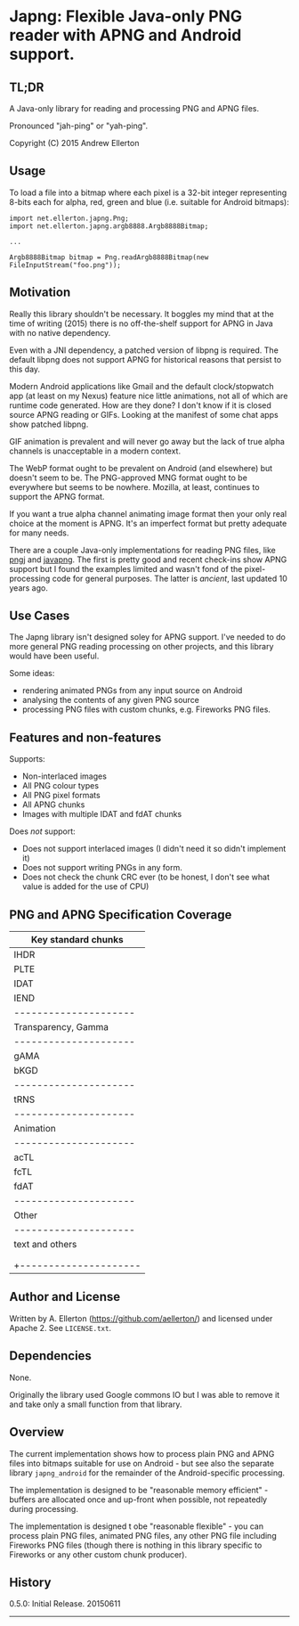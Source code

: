 # Japng: Flexible Java-only PNG reader with APNG and Android support.

## TL;DR

A Java-only library for reading and processing PNG and APNG files.

Pronounced "jah-ping" or "yah-ping".

Copyright (C) 2015 Andrew Ellerton


## Usage

To load a file into a bitmap where each pixel is a 32-bit integer representing
8-bits each for alpha, red, green and blue (i.e. suitable for Android bitmaps):

    import net.ellerton.japng.Png;
    import net.ellerton.japng.argb8888.Argb8888Bitmap;

    ...
    
    Argb8888Bitmap bitmap = Png.readArgb8888Bitmap(new FileInputStream("foo.png"));


## Motivation

Really this library shouldn't be necessary. It boggles my mind that at the time
of writing (2015) there is no off-the-shelf support for APNG in Java with no native
dependency.

Even with a JNI dependency, a patched version of libpng is required. The default
libpng does not support APNG for historical reasons that persist to this day.

Modern Android applications like Gmail and the default clock/stopwatch app (at least
on my Nexus) feature nice little animations, not all of which are runtime code 
generated. How are they done? I don't know if it is closed source APNG reading or 
GIFs. Looking at the manifest of some chat apps show patched libpng. 

GIF animation is prevalent and will never go away but the lack of true alpha 
channels is unacceptable in a modern context.

The WebP format ought to be prevalent on Android (and elsewhere) but doesn't seem
to be. The PNG-approved MNG format ought to be everywhere but seems to be nowhere.
Mozilla, at least, continues to support the APNG format.

If you want a true alpha channel animating image format then your only real choice
at the moment is APNG. It's an imperfect format but pretty adequate for many needs.

There are a couple Java-only implementations for reading PNG files, like 
[pngj](https://github.com/leonbloy/pngj) and [javapng](https://github.com/srbala/javapng?files=1).
The first is pretty good and recent check-ins show APNG support but I found the
examples limited and wasn't fond of the pixel-processing code for general purposes.
The latter is *ancient*, last updated 10 years ago.


## Use Cases

The Japng library isn't designed soley for APNG support. I've needed to do more
general PNG reading processing on other projects, and this library would have been
useful.

Some ideas:

- rendering animated PNGs from any input source on Android
- analysing the contents of any given PNG source
- processing PNG files with custom chunks, e.g. Fireworks PNG files.


## Features and non-features

Supports:

- Non-interlaced images
- All PNG colour types
- All PNG pixel formats
- All APNG chunks
- Images with multiple IDAT and fdAT chunks

Does *not* support:

- Does not support interlaced images (I didn't need it so didn't implement it)
- Does not support writing PNGs in any form.
- Does not check the chunk CRC ever (to be honest, I don't see what value is added
  for the use of CPU)


## PNG and APNG Specification Coverage

| Key standard chunks                   |
| ------------------------------------- |
| IHDR                | Fully Supported |
| PLTE                |                 |
| IDAT                |                 |
| IEND                |                 |
|---------------------|--------------------------------------------|
| Transparency, Gamma                                              |
|---------------------|---------------------------------------------|
| gAMA                | Parsed but no processing done |
| bKGD                | |
|---------------------|---------------------------------------------|
| tRNS                | Fully Supported |
|---------------------|---------------------------------------------|
| Animation |
|---------------------|---------------------------------------------|
| acTL                | Fully Supported |
| fcTL                | |
| fdAT                | |
|---------------------|---------------------------------------------|
| Other |
|---------------------|---------------------------------------------|
| text and others     | Processor recognises and you can process |
|                     | them yourself but this library does |
|                     | nothing with them. |
+---------------------|---------------------------------------------|



## Author and License

Written by A. Ellerton (https://github.com/aellerton/) and licensed under Apache 2.
See ``LICENSE.txt``.

## Dependencies

None. 

Originally the library used Google commons IO but I was able to remove it
and take only a small function from that library.

## Overview

The current implementation shows how to process plain PNG and APNG files into
bitmaps suitable for use on Android - but see also the separate library 
``japng_android`` for the remainder of the Android-specific processing.

The implementation is designed to be "reasonable memory efficient" - buffers
are allocated once and up-front when possible, not repeatedly during processing.

The implementation is designed t obe "reasonable flexible" - you can process
plain PNG files, animated PNG files, any other PNG file including Fireworks PNG
files (though there is nothing in this library specific to Fireworks or any
other custom chunk producer).

## History

0.5.0: Initial Release. 20150611

***
